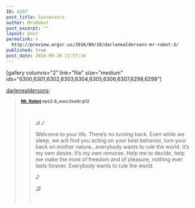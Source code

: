 ```yaml
---
ID: 6297
post_title: Successors
author: MrsRobot
post_excerpt: ""
layout: post
permalink: >
  http://preview.argsr.us/2016/09/28/darlenealdersons-mr-robot-3/
published: true
post_date: 2016-09-28 21:57:16
---
```

[gallery columns="2" link="file" size="medium" ids="6300,6301,6302,6303,6304,6305,6306,6307,6298,6299"]

<a class="tumblr_blog" href="http://darlenealdersons.tumblr.com/post/149484824289" target="_blank">darlenealdersons</a>:
<blockquote><small>
<b><a href="http://darlenealdersons.tumblr.com/tagged/minemrrobot" target="_blank">Mr. Robot</a> eps2.6_succ3ss0r.p12</b></small>

&nbsp;
<blockquote><small>
♫
♪</small>

Welcome to your life. There’s no turning back. Even while we sleep, we will find you acting on your best behavior, turn your back on mother nature…everybody wants to rule the world. It’s my own desire. It’s my own remorse. Help me to decide, help me make the most of freedom and of pleasure, nothing ever lasts forever. Everybody wants to rule the world.

♪

♫

&nbsp;</blockquote>
</blockquote>